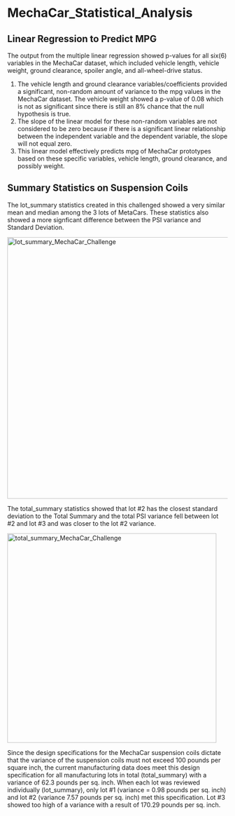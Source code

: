 # MechaCar_Statistical_Analysis

## Linear Regression to Predict MPG
The output from the multiple linear regression showed p-values for all six(6) variables in the MechaCar dataset, which included vehicle length, vehicle weight, ground clearance, spoiler angle, and all-wheel-drive status.

1) The vehicle length and ground clearance variables/coefficients provided a significant, non-random amount of variance to the mpg values in the MechaCar dataset.  The vehicle weight showed a p-value of 0.08 which is not as significant since there is still an 8% chance that the null hypothesis is true.
2) The slope of the linear model for these non-random variables are not considered to be zero because if there is a significant linear relationship between the independent variable and the dependent variable, the slope will not equal zero.
3) This linear model effectively predicts mpg of MechaCar prototypes based on these specific variables, vehicle length, ground clearance, and possibly weight. 

## Summary Statistics on Suspension Coils
The lot_summary statistics created in this challenged showed a very similar mean and median among the 3 lots of MetaCars.  These statistics also showed a more signficant difference between the PSI variance and Standard Deviation.  

<img width="597" alt="lot_summary_MechaCar_Challenge" src="https://user-images.githubusercontent.com/74223626/112872451-06db8800-9086-11eb-9bb1-5eb70cddf0aa.png">

The total_summary statistics showed that lot #2 has the closest standard deviation to the Total Summary and the total PSI variance fell between lot #2 and lot #3 and was closer to the lot #2 variance. 

<img width="478" alt="total_summary_MechaCar_Challenge" src="https://user-images.githubusercontent.com/74223626/112872568-24a8ed00-9086-11eb-94ea-51836ec6596b.png">

Since the design specifications for the MechaCar suspension coils dictate that the variance of the suspension coils must not exceed 100 pounds per square inch, the current manufacturing data does meet this design specification for all manufacturing lots in total (total_summary) with a variance of 62.3 pounds per sq. inch. When each lot was reviewed individually (lot_summary), only lot #1 (variance = 0.98 pounds per sq. inch) and lot #2 (variance 7.57 pounds per sq. inch) met this specification. Lot #3 showed too high of a variance with a result of 170.29 pounds per sq. inch.
